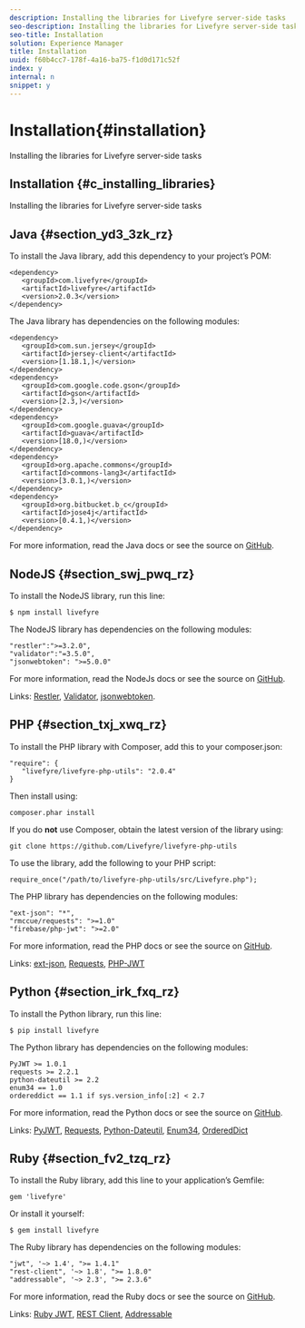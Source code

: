 ```yaml
---
description: Installing the libraries for Livefyre server-side tasks
seo-description: Installing the libraries for Livefyre server-side tasks
seo-title: Installation
solution: Experience Manager
title: Installation
uuid: f60b4cc7-178f-4a16-ba75-f1d0d171c52f
index: y
internal: n
snippet: y
---
```


# Installation{#installation}

Installing the libraries for Livefyre server-side tasks

## Installation {#c_installing_libraries}

Installing the libraries for Livefyre server-side tasks

<!-- 

c_installing_libraries.dita

 -->

## Java {#section_yd3_3zk_rz}

To install the Java library, add this dependency to your project’s POM:

```
<dependency> 
   <groupId>com.livefyre</groupId> 
   <artifactId>livefyre</artifactId> 
   <version>2.0.3</version> 
</dependency>
```

The Java library has dependencies on the following modules:

```
<dependency> 
   <groupId>com.sun.jersey</groupId> 
   <artifactId>jersey-client</artifactId> 
   <version>[1.18.1,)</version> 
</dependency> 
<dependency> 
   <groupId>com.google.code.gson</groupId> 
   <artifactId>gson</artifactId> 
   <version>[2.3,)</version> 
</dependency> 
<dependency> 
   <groupId>com.google.guava</groupId> 
   <artifactId>guava</artifactId> 
   <version>[18.0,)</version> 
</dependency> 
<dependency> 
   <groupId>org.apache.commons</groupId> 
   <artifactId>commons-lang3</artifactId> 
   <version>[3.0.1,)</version> 
</dependency> 
<dependency> 
   <groupId>org.bitbucket.b_c</groupId> 
   <artifactId>jose4j</artifactId> 
   <version>[0.4.1,)</version> 
</dependency> 

```



For more information, read the Java docs or see the source on [GitHub](https://github.com/Livefyre/livefyre-java-utils).

## NodeJS {#section_swj_pwq_rz}

To install the NodeJS library, run this line:

```
$ npm install livefyre 

```

The NodeJS library has dependencies on the following modules:

```
"restler":">=3.2.0", 
"validator":"=3.5.0", 
"jsonwebtoken": ">=5.0.0" 

```

For more information, read the NodeJs docs or see the source on [GitHub](https://github.com/Livefyre/livefyre-nodejs-utils).

Links: [Restler](https://github.com/danwrong/restler), [Validator](https://www.npmjs.org/package/validator), [jsonwebtoken](https://github.com/auth0/node-jsonwebtoken).

## PHP {#section_txj_xwq_rz}

To install the PHP library with Composer, add this to your composer.json:

```
"require": { 
   "livefyre/livefyre-php-utils": "2.0.4" 
}
```

Then install using:

```
composer.phar install 

```

If you do **not** use Composer, obtain the latest version of the library using:

```
git clone https://github.com/Livefyre/livefyre-php-utils 

```

To use the library, add the following to your PHP script:

```
require_once("/path/to/livefyre-php-utils/src/Livefyre.php"); 

```

The PHP library has dependencies on the following modules:

```
"ext-json": "*", 
"rmccue/requests": ">=1.0" 
"firebase/php-jwt": ">=2.0" 

```

For more information, read the PHP docs or see the source on [GitHub](https://github.com/Livefyre/livefyre-php-utils).

Links: [ext-json](https://php.net/manual/en/book.json.php), [Requests](https://github.com/rmccue/Requests/), [PHP-JWT](https://github.com/firebase/php-jwt/tree/v2.0.0)

## Python {#section_irk_fxq_rz}

To install the Python library, run this line:

```
$ pip install livefyre 

```

The Python library has dependencies on the following modules:

```
PyJWT >= 1.0.1  
requests >= 2.2.1  
python-dateutil >= 2.2  
enum34 == 1.0  
ordereddict == 1.1 if sys.version_info[:2] < 2.7 

```

For more information, read the Python docs or see the source on [GitHub](https://github.com/Livefyre/livefyre-python-utils).

Links: [PyJWT](https://github.com/progrium/pyjwt), [Requests](https://github.com/kennethreitz/requests), [Python-Dateutil](https://pypi.python.org/pypi/python-dateutil), [Enum34](https://pypi.python.org/pypi/enum34), [OrderedDict](https://pypi.python.org/pypi/ordereddict)

## Ruby {#section_fv2_tzq_rz}

To install the Ruby library, add this line to your application’s Gemfile:

```
gem 'livefyre' 

```

Or install it yourself:

```
$ gem install livefyre 

```

The Ruby library has dependencies on the following modules:

```
"jwt", '~> 1.4', ">= 1.4.1"  
"rest-client", '~> 1.8', ">= 1.8.0"  
"addressable", '~> 2.3', ">= 2.3.6" 

```

For more information, read the Ruby docs or see the source on [GitHub](https://github.com/Livefyre/livefyre-ruby-utils).

Links: [Ruby JWT](https://github.com/firebase/php-jwt/tree/v2.0.0), [REST Client](https://github.com/rest-client/rest-client/), [Addressable](https://github.com/sporkmonger/addressable)
